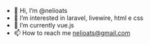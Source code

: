 - 👋 Hi, I’m @nelioats
- 👀 I’m interested in laravel, livewire, html e css
- 🌱 I’m currently vue.js
- 📫 How to reach me nelioats@gmail.com

<!---
nelioats/nelioats is a ✨ special ✨ repository because its `README.md` (this file) appears on your GitHub profile.
You can click the Preview link to take a look at your changes.
--->
